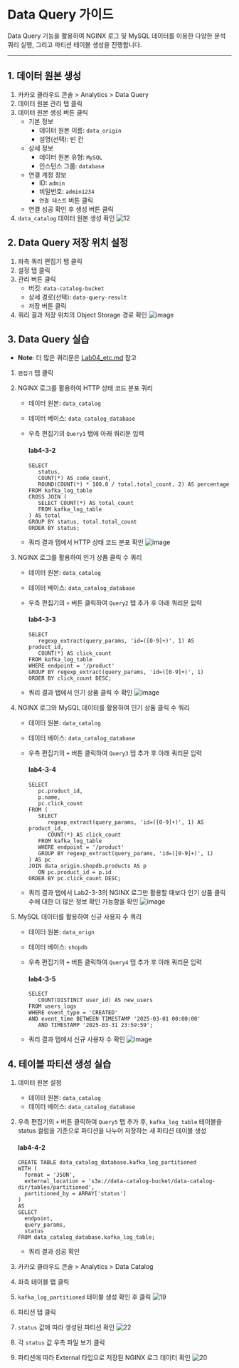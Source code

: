 # Data Query 가이드
Data Query 기능을 활용하여 NGINX 로그 및 MySQL 데이터를 이용한 다양한 분석 쿼리 실행, 그리고 파티션 테이블 생성을 진행합니다.

---
## 1. 데이터 원본 생성
1. 카카오 클라우드 콘솔 > Analytics > Data Query
2. 데이터 원본 관리 탭 클릭
3. 데이터 원본 생성 버튼 클릭
   - 기본 정보
      - 데이터 원본 이름: `data_origin`
      - 설명(선택): 빈 칸
   - 상세 정보
      - 데이터 원본 유형: `MySQL`
      - 인스턴스 그룹: `database`
   - 연결 계정 정보
      - ID: `admin`
      - 비밀번호: `admin1234`
      - `연결 테스트` 버튼 클릭
   - 연결 성공 확인 후 생성 버튼 클릭
4. `data_catalog` 데이터 원본 생성 확인
![12](https://github.com/user-attachments/assets/417f3d03-bec6-4749-90fd-71eb50dadc9c)


## 2. Data Query 저장 위치 설정
1. 좌측 쿼리 편집기 탭 클릭
2. 설정 탭 클릭
3. 관리 버튼 클릭
   - 버킷: `data-catalog-bucket`
   - 상세 경로(선택): `data-query-result`
   - 저장 버튼 클릭
4. 쿼리 결과 저장 위치의 Object Storage 경로 확인
![image](https://github.com/user-attachments/assets/3cb7ba6b-09bc-4dc6-a3f5-7b56d77fdaae)


## 3. Data Query 실습
- **Note**: 더 많은 쿼리문은 [Lab04_etc.md](https://github.com/kakaocloud-edu/tutorial/blob/main/DataAnalyzeCourse/PracticalTextbook/Lab04_etc.md) 참고

1. `편집기` 탭 클릭
2. NGINX 로그를 활용하여 HTTP 상태 코드 분포 쿼리
   - 데이터 원본: `data_catalog`
   - 데이터 베이스: `data_catalog_database`
   - 우측 편집기의 `Query1` 탭에 아래 쿼리문 입력

      #### **lab4-3-2**
      
      ```
      SELECT 
         status,
         COUNT(*) AS code_count,
         ROUND(COUNT(*) * 100.0 / total.total_count, 2) AS percentage
      FROM kafka_log_table
      CROSS JOIN (
         SELECT COUNT(*) AS total_count
         FROM kafka_log_table
      ) AS total
      GROUP BY status, total.total_count
      ORDER BY status; 
      ```
   - 쿼리 결과 탭에서 HTTP 상태 코드 분포 확인
      ![image](https://github.com/user-attachments/assets/0416754a-a6dc-4b59-80a1-ecc873a031c2)

      
3. NGINX 로그를 활용하여 인기 상품 클릭 수 쿼리
   - 데이터 원본: `data_catalog`
   - 데이터 베이스: `data_catalog_database`
   - 우측 편집기의 `+` 버튼 클릭하여 `Query2` 탭 추가 후 아래 쿼리문 입력
   
      #### **lab4-3-3**
   
      ```
      SELECT 
         regexp_extract(query_params, 'id=([0-9]+)', 1) AS product_id,
         COUNT(*) AS click_count
      FROM kafka_log_table
      WHERE endpoint = '/product'
      GROUP BY regexp_extract(query_params, 'id=([0-9]+)', 1)
      ORDER BY click_count DESC;
      ```
   - 쿼리 결과 탭에서 인기 상품 클릭 수 확인
      ![image](https://github.com/user-attachments/assets/eee3ee7e-f397-45cf-8ed3-90ccb80bf531)

4. NGINX 로그와 MySQL 데이터를 활용하여 인기 상품 클릭 수 쿼리
   - 데이터 원본: `data_catalog`
   - 데이터 베이스: `data_catalog_database`
   - 우측 편집기의 `+` 버튼 클릭하여 `Query3` 탭 추가 후 아래 쿼리문 입력
   
      #### **lab4-3-4**
      
      ```
      SELECT 
         pc.product_id,
         p.name,
         pc.click_count
      FROM (
         SELECT 
            regexp_extract(query_params, 'id=([0-9]+)', 1) AS product_id,
            COUNT(*) AS click_count
         FROM kafka_log_table
         WHERE endpoint = '/product'
         GROUP BY regexp_extract(query_params, 'id=([0-9]+)', 1)
      ) AS pc
      JOIN data_origin.shopdb.products AS p
         ON pc.product_id = p.id
      ORDER BY pc.click_count DESC;
      ```
   - 쿼리 결과 탭에서 Lab2-3-3의 NGINX 로그만 활용할 때보다 인기 상품 클릭 수에 대한 더 많은 정보 확인 가능함을 확인
   ![image](https://github.com/user-attachments/assets/d83ac4aa-2fc0-4b02-9618-bd715ab69549)



6. MySQL 데이터를 활용하여 신규 사용자 수 쿼리
   - 데이터 원본: `data_orign`
   - 데이터 베이스: `shopdb`
   - 우측 편집기의 `+` 버튼 클릭하여 `Query4` 탭 추가 후 아래 쿼리문 입력

      #### **lab4-3-5**

      ```
      SELECT 
         COUNT(DISTINCT user_id) AS new_users
      FROM users_logs
      WHERE event_type = 'CREATED'
      AND event_time BETWEEN TIMESTAMP '2025-03-01 00:00:00'
         AND TIMESTAMP '2025-03-31 23:59:59';
      ```
   - 쿼리 결과 탭에서 신규 사용자 수 확인
   ![image](https://github.com/user-attachments/assets/b9f095a5-9746-4fdf-9219-e16ab7fd845b)


## 4. 테이블 파티션 생성 실습
1. 데이터 원본 설정
   - 데이터 원본: `data_catalog`
   - 데이터 베이스: `data_catalog_database`
2. 우측 편집기의 `+` 버튼 클릭하여 `Query5` 탭 추가 후, `kafka_log_table` 테이블을 status 컬럼을 기준으로 파티션을 나누어 저장하는 새 파티션 테이블 생성

   #### **lab4-4-2**

   ```
   CREATE TABLE data_catalog_database.kafka_log_partitioned
   WITH (
     format = 'JSON',
     external_location = 's3a://data-catalog-bucket/data-catalog-dir/tables/partitioned',
     partitioned_by = ARRAY['status']
   )
   AS
   SELECT
     endpoint,
     query_params,
     status
   FROM data_catalog_database.kafka_log_table;
   ```

   - 쿼리 결과 성공 확인

3. 카카오 클라우드 콘솔 > Analytics > Data Catalog
4. 좌측 테이블 탭 클릭
3. `kafka_log_partitioned` 테이블 생성 확인 후 클릭
   ![19](https://github.com/user-attachments/assets/4e36de9a-cbac-41ad-a244-4e95808941f1)

4. 파티션 탭 클릭
5. `status` 값에 따라 생성된 파티션 확인
   ![22](https://github.com/user-attachments/assets/680e8b72-f57f-48a7-ba8e-dbad91448956)

6. 각 `status` 값 우측 파일 보기 클릭
7. 파티션에 따라 External 타입으로 저장된 NGINX 로그 데이터 확인
   ![20](https://github.com/user-attachments/assets/d165180c-fa32-410b-abe7-962ee0d1b15f)
